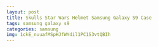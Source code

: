 ```yaml
---
layout: post
title: Skulls Star Wars Helmet Samsung Galaxy S9 Case
tags: samsung galaxy s9
categories: samsung
img: 1ckE_nuuafMSpHJfWYdil1PC1S3vtQBIh
---
```

